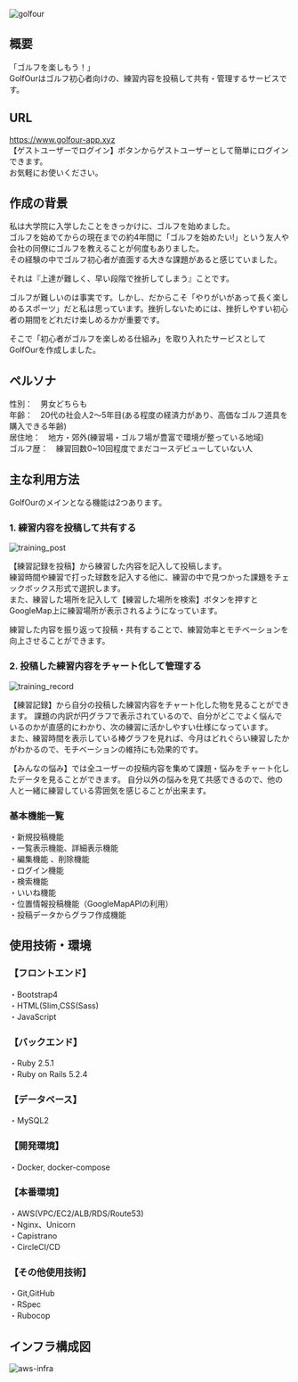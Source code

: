 ![golfour](https://user-images.githubusercontent.com/61932860/93550727-fe9fe300-f9a6-11ea-8f6d-8d1aadb53186.png)

## 概要
「ゴルフを楽しもう！」  
GolfOurはゴルフ初心者向けの、練習内容を投稿して共有・管理するサービスです。
## URL
https://www.golfour-app.xyz  
【ゲストユーザーでログイン】ボタンからゲストユーザーとして簡単にログインできます。   
お気軽にお使いください。  
## 作成の背景
私は大学院に入学したことをきっかけに、ゴルフを始めました。  
ゴルフを始めてからの現在までの約4年間に「ゴルフを始めたい!」という友人や会社の同僚にゴルフを教えることが何度もありました。  
その経験の中でゴルフ初心者が直面する大きな課題があると感じていました。  

それは『上達が難しく、早い段階で挫折してしまう』ことです。

ゴルフが難しいのは事実です。しかし、だからこそ「やりがいがあって長く楽しめるスポーツ」だと私は思っています。挫折しないためには、挫折しやすい初心者の期間をどれだけ楽しめるかが重要です。  

そこで「初心者がゴルフを楽しめる仕組み」を取り入れたサービスとしてGolfOurを作成しました。  

## ペルソナ
性別：　男女どちらも  
年齢：　20代の社会人2〜5年目(ある程度の経済力があり、高価なゴルフ道具を購入できる年齢)  
居住地：　地方・郊外(練習場・ゴルフ場が豊富で環境が整っている地域)  
ゴルフ歴：　練習回数0~10回程度でまだコースデビューしていない人

## 主な利用方法
GolfOurのメインとなる機能は2つあります。
### 1. 練習内容を投稿して共有する
![training_post](https://user-images.githubusercontent.com/61932860/93555601-6529fe80-f9b1-11ea-8d06-af7bc6815414.png)

【練習記録を投稿】から練習した内容を記入して投稿します。  
練習時間や練習で打った球数を記入する他に、練習の中で見つかった課題をチェックボックス形式で選択します。  
また、練習した場所を記入して【練習した場所を検索】ボタンを押すとGoogleMap上に練習場所が表示されるようになっています。  

練習した内容を振り返って投稿・共有することで、練習効率とモチベーションを向上させることができます。  

### 2. 投稿した練習内容をチャート化して管理する
![training_record](https://user-images.githubusercontent.com/61932860/93555615-707d2a00-f9b1-11ea-847e-09717fb426d8.png)

【練習記録】から自分の投稿した練習内容をチャート化した物を見ることができます。
課題の内訳が円グラフで表示されているので、自分がどこでよく悩んでいるのかが直感的にわかり、次の練習に活かしやすい仕様になっています。  
また、練習時間を表示している棒グラフを見れば、今月はどれぐらい練習したかがわかるので、モチベーションの維持にも効果的です。 

【みんなの悩み】では全ユーザーの投稿内容を集めて課題・悩みをチャート化したデータを見ることができます。
自分以外の悩みを見て共感できるので、他の人と一緒に練習している雰囲気を感じることが出来ます。

### 基本機能一覧
・新規投稿機能  
・一覧表示機能、詳細表示機能  
・編集機能 、削除機能  
・ログイン機能  
・検索機能  
・いいね機能  
・位置情報投稿機能（GoogleMapAPIの利用）  
・投稿データからグラフ作成機能 

## 使用技術・環境
### 【フロントエンド】
・Bootstrap4  
・HTML(Slim,CSS(Sass)  
・JavaScript  

### 【バックエンド】
・Ruby 2.5.1  
・Ruby on Rails 5.2.4  

### 【データベース】
・MySQL2  

### 【開発環境】
・Docker, docker-compose  

### 【本番環境】
・AWS(VPC/EC2/ALB/RDS/Route53)  
・Nginx、Unicorn  
・Capistrano  
・CircleCI/CD  

### 【その他使用技術】
・Git,GitHub  
・RSpec  
・Rubocop  

## インフラ構成図
![aws-infra](https://user-images.githubusercontent.com/61932860/92693800-13fe8700-f381-11ea-95ad-2f2d7843f270.png) 
